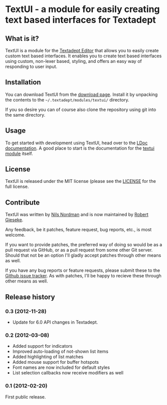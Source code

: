 # TextUI - a module for easily creating text based interfaces for Textadept

## What is it?

TextUI is a module for the [Textadept Editor](http://foicica.com/textadept/)
that allows you to easily create custom text based interfaces. It enables you to
create text based interfaces using custom, non-lexer based, styling, and offers
an easy way of responding to user input.

## Installation

You can download TextUI from the [download page](https://github.com/rgieseke/textui/tags).
Install it by unpacking the contents to the `~/.textadept/modules/textui/` directory.

If you so desire you can of course also clone the repository using git into the
same directory.

## Usage

To get started with development using TextUI, head over to the
[LDoc documentation](http://nilnor.github.com/textui/docs). A good place to start is
the documentation for the
[textui module](http://nilnor.github.com/textui/docs/modules/_M.textui.html) itself.

## License

TextUI is released under the MIT license (please see the
[LICENSE](https://github.com/rgieseke/textui/blob/master/LICENSE) for the full license.

## Contribute
TextUI was written by [Nils Nordman](https://github.com/nilnor) and is now
maintained by [Robert Gieseke](https://github.com/rgieseke).

Any feedback, be it patches, feature request, bug reports, etc., is most welcome.

If you want to provide patches, the preferred way of doing so would be as a pull
request via GitHub, or as a pull request from some other Git server. Should that
not be an option I'll gladly accept patches through other means as well.

If you have any bug reports or feature requests, please submit these to the
[Github issue tracker](https://github.com/rgieseke/textui/issues). As with
patches, I'll be happy to recieve these through other means as well.

## Release history

### 0.3 (2012-11-28)

- Update for 6.0 API changes in Textadept.

### 0.2 (2012-03-08)

- Added support for indicators
- Improved auto-loading of not-shown list items
- Added highlighting of list matches
- Added mouse support for buffer hotspots
- Font names are now included for default styles
- List selection callbacks now receive modifiers as well

### 0.1 (2012-02-20)

First public release.
